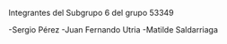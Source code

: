 Integrantes del Subgrupo 6 del grupo 53349

-Sergio Pérez
-Juan Fernando Utria
-Matilde Saldarriaga
